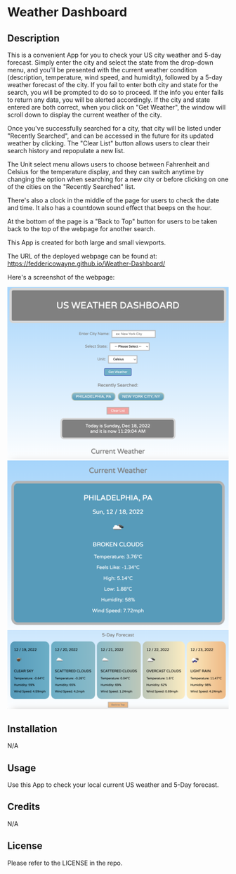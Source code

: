 # Weather Dashboard

## Description

This is a convenient App for you to check your US city weather and 5-day forecast.
Simply enter the city and select the state from the drop-down menu, and you'll be presented with the current weather condition (description, temperature, wind speed, and humidity), followed by a 5-day weather forecast of the city. If you fail to enter both city and state for the search, you will be prompted to do so to proceed. If the info you enter fails to return any data, you will be alerted accordingly. If the city and state entered are both correct, when you click on "Get Weather", the window will scroll down to display the current weather of the city. 

Once you've successfully searched for a city, that city will be listed under "Recently Searched", and can be accessed in the future for its updated weather by clicking. The "Clear List" button allows users to clear their search history and repopulate a new list.

The Unit select menu allows users to choose between Fahrenheit and Celsius for the temperature display, and they can switch anytime by changing the option when searching for a new city or before clicking on one of the cities on the "Recently Searched" list.

There's also a clock in the middle of the page for users to check the date and time. It also has a countdown sound effect that beeps on the hour. 

At the bottom of the page is a "Back to Top" button for users to be taken back to the top of the webpage for another search. 

This App is created for both large and small viewports.


The URL of the deployed webpage can be found at: https://feddericowayne.github.io/Weather-Dashboard/

Here's a screenshot of the webpage:

![image](Assets/Screenshot-1.png)
![image](Assets/Screenshot-2.png)
![image](Assets/Screenshot-3.png)


## Installation

N/A

## Usage

Use this App to check your local current US weather and 5-Day forecast.

## Credits

N/A

## License

Please refer to the LICENSE in the repo.


